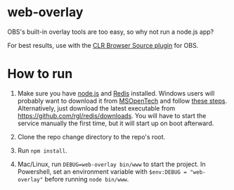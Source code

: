 web-overlay
===========

OBS's built-in overlay tools are too easy, so why not run a node.js app?

For best results, use with the [CLR Browser Source plugin](https://obsproject.com/forum/resources/clr-browser-source-plugin.22/) for OBS.

How to run
==========
1. Make sure you have [node.js](http://nodejs.org/) and [Redis](http://redis.io) installed. Windows users will probably want to download it from [MSOpenTech](https://github.com/MSOpenTech/redis/releases) and follow [these steps](http://stackoverflow.com/questions/6476945/how-do-i-run-redis-on-windows/24046565#24046565). Alternatively, just download the latest executable from https://github.com/rgl/redis/downloads. You will have to start the service manually the first time, but it will start up on boot afterward. 

2. Clone the repo change directory to the repo's root.

3. Run `npm install`.

4. Mac/Linux, run `DEBUG=web-overlay bin/www` to start the project. In Powershell, set an environment variable with `$env:DEBUG = "web-overlay"` before running `node bin/www`.